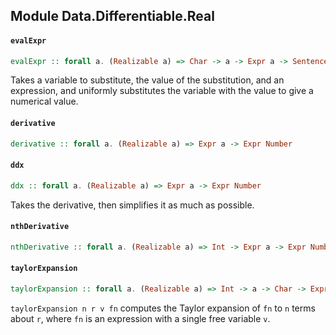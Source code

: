 ## Module Data.Differentiable.Real

#### `evalExpr`

``` purescript
evalExpr :: forall a. (Realizable a) => Char -> a -> Expr a -> Sentence Number
```

Takes a variable to substitute, the value of the substitution, and an
expression, and uniformly substitutes the variable with the value to
give a numerical value.

#### `derivative`

``` purescript
derivative :: forall a. (Realizable a) => Expr a -> Expr Number
```

#### `ddx`

``` purescript
ddx :: forall a. (Realizable a) => Expr a -> Expr Number
```

Takes the derivative, then simplifies it as much as possible.

#### `nthDerivative`

``` purescript
nthDerivative :: forall a. (Realizable a) => Int -> Expr a -> Expr Number
```

#### `taylorExpansion`

``` purescript
taylorExpansion :: forall a. (Realizable a) => Int -> a -> Char -> Expr a -> Expr Number
```

`taylorExpansion n r v fn` computes the Taylor expansion of `fn` to `n`
terms about `r`, where `fn` is an expression with a single free variable `v`.


